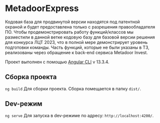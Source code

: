 # MetadoorExpress

Кодовая база для продвинутой версии находятся под патентной охраной и будет предоставлена только с разрешения правообладателя ПО.
Чтобы продемонстрировать работу функций/классов мы разместили в данной ветке кодовую базу для базовой версии решения для конкурса ЛЦТ 2023, что в полной мере демонстрирует уровень подготовки команды.
Часть функций, которые не были указаны в ТЗ, реализованы через обращение к back-end сервиса Metadoor Invest.

Проект выполнен с помощью [Angular CLI](https://github.com/angular/angular-cli) v 13.3.4.

## Сборка проекта

`ng build` Для сборки проекта. Сборка помещается в папку `dist/`.

## Dev-режим

`ng serve` Для запуска в dev-режиме по адресу: `http://localhost:4200/`. 



